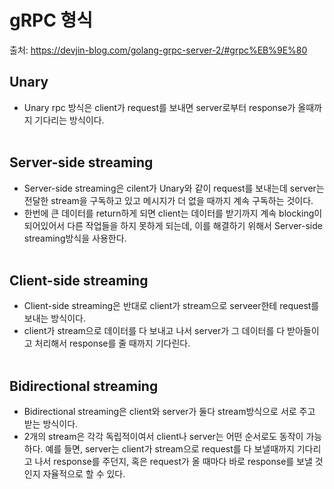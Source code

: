 # gRPC 형식

출처: https://devjin-blog.com/golang-grpc-server-2/#grpc%EB%9E%80

## Unary

- Unary rpc 방식은 client가 request를 보내면 server로부터 response가 올때까지 기다리는 방식이다.
  <br/>
  <br/>

## Server-side streaming

- Server-side streaming은 cilent가 Unary와 같이 request를 보내는데 server는 전달한 stream을 구독하고 있고 메시지가 더 없을 때까지 계속 구독하는 것이다.
- 한번에 큰 데이터를 return하게 되면 client는 데이터를 받기까지 계속 blocking이 되어있어서 다른 작업들을 하지 못하게 되는데, 이를 해결하기 위해서 Server-side streaming방식을 사용한다.
  <br/>
  <br/>

## Client-side streaming

- Client-side streaming은 반대로 client가 stream으로 serveer한테 request를 보내는 방식이다.
- client가 stream으로 데이터를 다 보내고 나서 server가 그 데이터를 다 받아들이고 처리해서 response를 줄 때까지 기다린다.
  <br/>
  <br/>

## Bidirectional streaming

- Bidirectional streaming은 client와 server가 둘다 stream방식으로 서로 주고 받는 방식이다.
- 2개의 stream은 각각 독립적이여서 client나 server는 어떤 순서로도 동작이 가능하다. 예를 들면, server는 client가 stream으로 request를 다 보낼때까지 기다리고 나서 response를 주던지, 혹은 request가 올 때마다 바로 response를 보낼 것인지 자율적으로 할 수 있다.
  <br/>
  <br/>

